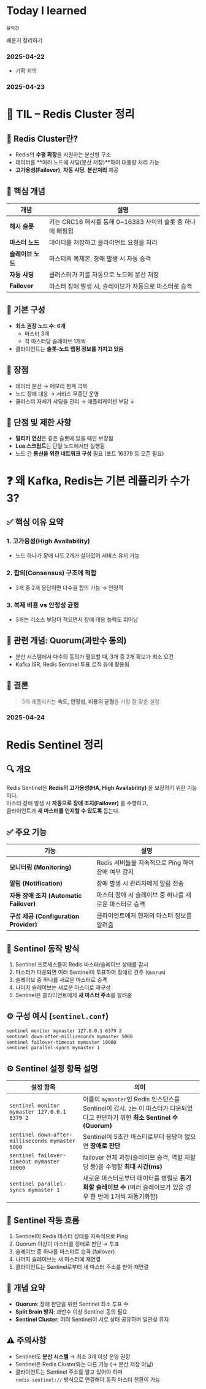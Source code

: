 # Today I learned

`윤덕건`

배운거 정리하기

### 2025-04-22

- 기획 회의

### 2025-04-23

# 📘 TIL – Redis Cluster 정리

## 🔹 Redis Cluster란?
- Redis의 **수평 확장**을 지원하는 분산형 구조
- 데이터를 **여러 노드에 샤딩(분산 저장)**하여 대용량 처리 가능
- **고가용성(Failover)**, **자동 샤딩**, **분산처리** 제공

## 🔹 핵심 개념

| 개념           | 설명 |
|----------------|------|
| **해시 슬롯**   | 키는 CRC16 해시를 통해 0~16383 사이의 슬롯 중 하나에 매핑됨 |
| **마스터 노드** | 데이터를 저장하고 클라이언트 요청을 처리 |
| **슬레이브 노드** | 마스터의 복제본, 장애 발생 시 자동 승격 |
| **자동 샤딩**   | 클러스터가 키를 자동으로 노드에 분산 저장 |
| **Failover**   | 마스터 장애 발생 시, 슬레이브가 자동으로 마스터로 승격 |

## 🔹 기본 구성

- **최소 권장 노드 수: 6개**
  - 마스터 3개
  - 각 마스터당 슬레이브 1개씩
- 클라이언트는 **슬롯-노드 맵핑 정보를 가지고 있음**

## 🔹 장점

- 데이터 분산 → 메모리 한계 극복
- 노드 장애 대응 → 서비스 무중단 운영
- 클러스터 자체가 샤딩을 관리 → 애플리케이션 부담 ↓

## 🔹 단점 및 제한 사항

- **멀티키 연산**은 같은 슬롯에 있을 때만 보장됨
- **Lua 스크립트**는 단일 노드에서만 실행됨
- 노드 간 **통신을 위한 네트워크 구성** 필요 (포트 16379 등 오픈 필요)

# ❓ 왜 Kafka, Redis는 기본 레플리카 수가 3?

## ✅ 핵심 이유 요약

### 1. 고가용성(High Availability)
- 노드 하나가 장애 나도 2개가 살아있어 서비스 유지 가능

### 2. 합의(Consensus) 구조에 적합
- 3개 중 2개 응답이면 다수결 합의 가능 → 안정적

### 3. 복제 비용 vs 안정성 균형
- 3개는 리소스 부담이 적으면서 장애 대응 능력도 뛰어남

## 🔸 관련 개념: Quorum(과반수 동의)

- 분산 시스템에서 다수의 동의가 필요할 때, 3개 중 2개 확보가 최소 요건
- Kafka ISR, Redis Sentinel 투표 로직 등에 활용됨

## 🎯 결론
> 3개 레플리카는 **속도, 안정성, 비용의 균형**을 가장 잘 맞춘 설정

### 2025-04-24

# Redis Sentinel 정리

## 🔍 개요
Redis Sentinel은 **Redis의 고가용성(HA, High Availability)** 을 보장하기 위한 기능이다.  
마스터 장애 발생 시 **자동으로 장애 조치(Failover)** 를 수행하고,  
클라이언트가 **새 마스터를 인지할 수 있도록** 돕는다.

## ✅ 주요 기능

| 기능 | 설명 |
|------|------|
| **모니터링 (Monitoring)** | Redis 서버들을 지속적으로 Ping 하여 장애 여부 감지 |
| **알림 (Notification)** | 장애 발생 시 관리자에게 알림 전송 |
| **자동 장애 조치 (Automatic Failover)** | 마스터 장애 시 슬레이브 중 하나를 새로운 마스터로 승격 |
| **구성 제공 (Configuration Provider)** | 클라이언트에게 현재의 마스터 정보를 알려줌 |

## 🔁 Sentinel 동작 방식

1. Sentinel 프로세스들이 Redis 마스터/슬레이브 상태를 감시
2. 마스터가 다운되면 여러 Sentinel이 투표하여 장애로 간주 (`Quorum`)
3. 슬레이브 중 하나를 새로운 마스터로 승격
4. 나머지 슬레이브는 새로운 마스터로 재구성
5. Sentinel은 클라이언트에게 **새 마스터 주소**를 알려줌

## ⚙️ 구성 예시 (`sentinel.conf`)

```bash
sentinel monitor mymaster 127.0.0.1 6379 2
sentinel down-after-milliseconds mymaster 5000
sentinel failover-timeout mymaster 10000
sentinel parallel-syncs mymaster 1
```

## ⚙️ Sentinel 설정 항목 설명

| 설정 항목 | 의미 |
|-----------|------|
| `sentinel monitor mymaster 127.0.0.1 6379 2` | 이름이 `mymaster`인 Redis 인스턴스를 Sentinel이 감시. `2`는 이 마스터가 다운되었다고 판단하기 위한 **최소 Sentinel 수(Quorum)** |
| `sentinel down-after-milliseconds mymaster 5000` | Sentinel이 5초간 마스터로부터 응답이 없으면 **장애로 판단** |
| `sentinel failover-timeout mymaster 10000` | failover 전체 과정(슬레이브 승격, 역할 재할당 등)을 수행할 **최대 시간(ms)** |
| `sentinel parallel-syncs mymaster 1` | 새로운 마스터로부터 데이터를 병렬로 **동기화할 슬레이브 수** (여러 슬레이브가 있을 경우 한 번에 1개씩 재동기화함) |

## 🧠 Sentinel 작동 흐름

1. Sentinel이 Redis 마스터 상태를 지속적으로 Ping  
2. Quorum 이상이 마스터를 장애로 판단 → 투표  
3. 슬레이브 중 하나를 마스터로 승격 (failover)  
4. 나머지 슬레이브는 새 마스터에 재연결  
5. 클라이언트는 Sentinel로부터 새 마스터 주소를 받아 재연결

## 📌 개념 요약

- **Quorum**: 장애 판단을 위한 Sentinel 최소 투표 수
- **Split Brain 방지**: 과반수 이상 Sentinel 동의 필요
- **Sentinel Cluster**: 여러 Sentinel이 서로 상태 공유하며 일관성 유지

## ⚠️ 주의사항

- Sentinel도 **분산 시스템** → 최소 3개 이상 운영 권장
- Sentinel은 Redis Cluster와는 다른 기능 (→ 분산 저장 아님)
- 클라이언트는 Sentinel 주소를 알고 있어야 하며  
  `redis-sentinel://` 방식으로 연결해야 동적 마스터 전환이 가능
